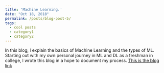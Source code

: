 ```yaml
---
title: 'Machine Learning.'
date: "Oct 18, 2018"
permalink: /posts/blog-post-5/
tags:
  - cool posts
  - category1
  - category2
---
```


In this blog, I explain the basics of Machine Learning and the types of ML. Starting out with my own personal journey in ML and DL as a freshman in college, I wrote this blog in a hope to document my process.
[This is the blog link](https://sahilsblogsite.wordpress.com/2018/10/18/machine-learning/)